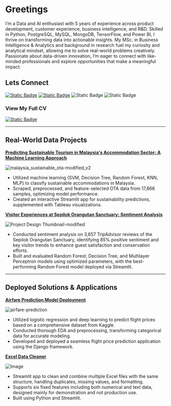 # Greetings

I’m a Data and AI enthusiast with 5 years of experience across product development, customer experience, business intelligence, and R&D. Skilled in Python, PostgreSQL, MySQL, MongoDB, TensorFlow, and Power BI, I thrive on transforming data into actionable insights. My MSc. in Business Intelligence & Analytics and background in research fuel my curiosity and analytical mindset, allowing me to solve real-world problems creatively. Passionate about data-driven innovation, I’m eager to connect with like-minded professionals and explore opportunities that make a meaningful impact.

## Lets Connect
[![Static Badge](https://img.shields.io/badge/Linkedin-%230A66C2?style=flat-square&logo=linkedin&labelColor=%230A66C2)](https://www.linkedin.com/in/nazmirul-izzad-nassir?utm_source=share&utm_campaign=share_via&utm_content=profile&utm_medium=android_app)
[![Static Badge](https://img.shields.io/badge/Threads-black?style=flat-square&logo=Threads&logoColor=white&labelColor=%23000000&color=%23000000)](https://www.threads.net/@nazmirulizzadnassir)
![Static Badge](https://img.shields.io/badge/nazmirulizzadnassir%40gmail.com-black?style=flat-square)
![Static Badge](https://img.shields.io/badge/017%20326%204080-black?style=flat-square)

### View My Full CV

[![Static Badge](https://img.shields.io/badge/click%20here%20-black?style=for-the-badge)](https://docs.google.com/document/d/e/2PACX-1vSRPJmPcsVqXHeTWjBRjN8zWxbRW9Bdqxc297ZOg8_H62M_Mt7ee29d2XBREPubX7yCGUcR3UIQ3dTz/pub)


***


## Real-World Data Projects

**[Predicting Sustainable Tourism in Malaysia's Accommodation Sector: A Machine Learning Approach](https://github.com/izzad2413/sustainable_ota)**

![malaysia_sustainable_ota-modified_v2](https://github.com/user-attachments/assets/e5c83fec-b504-4f09-8627-f9fb4c100cab)

- Utilized machine learning (SVM, Decision Tree, Random Forest, KNN, MLP) to classify sustainable accommodations in Malaysia.
- Scraped, preprocessed, and feature-selected OTA data from 17,866 samples, optimizing model performance.
- Created an interactive Streamlit app for sustainability predictions, supplemented with Tableau visualizations.


**[Visitor Experiences at Sepilok Orangutan Sanctuary: Sentiment Analysis](https://github.com/izzad2413/nlp-sentiment-analysis-sepilok)**

  ![Project Design Thumbnail-modified](https://github.com/user-attachments/assets/d212530f-8549-4570-9a8a-b30e7a00749b)

  - Conducted sentiment analysis on 3,657 TripAdvisor reviews of the Sepilok Orangutan Sanctuary, identifying 85% positive sentiment and key visitor trends to enhance guest satisfaction and conservation efforts.
  - Built and evaluated Random Forest, Decision Tree, and Multilayer Perceptron models using optimized parameters, with the best-performing Random Forest model deployed via Streamlit.


***


## Deployed Solutions & Applications

**[Airfare Prediction Model Deployment](https://github.com/izzad2413/django_project)**

![airfare-prediction](https://github.com/user-attachments/assets/abc9a8ce-d68a-40ef-9180-3f1be92be74d)

- Utilized logistic regression and deep learning to predict flight prices based on a comprehensive dataset from Kaggle.
- Conducted thorough EDA and preprocessing, transforming categorical data for accurate modeling.
- Developed and deployed a seamless flight price prediction application using the Django framework.


**[Excel Data Cleaner](https://github.com/izzad2413/excel_dataset_preprocess)**

![Image](https://github.com/user-attachments/assets/c2f9a739-d58c-4460-ac02-7bca74b04d4a)

- Streamlit app to clean and combine multiple Excel files with the same structure, handling duplicates, missing values, and formatting.
- Supports six fixed features including both numerical and text data, designed mainly for demonstration and not production use.
- Built using Python and Streamlit.

